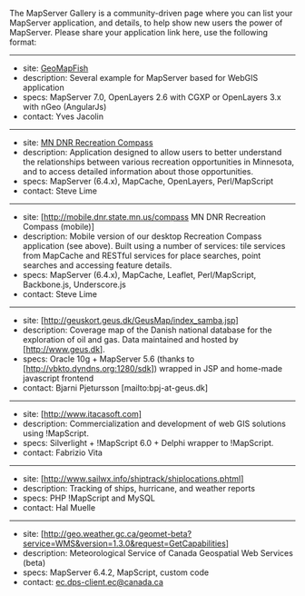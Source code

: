 The MapServer Gallery is a community-driven page where you can list your MapServer application, and details, to help show new users the power of MapServer.  Please share your application link here, use the following format:

----   
                                                                           
 * site: [GeoMapFish](http://www.geomapfish.org)
 * description: Several example for MapServer based for WebGIS application
 * specs: MapServer 7.0, OpenLayers 2.6 with CGXP or OpenLayers 3.x with nGeo (AngularJs)
 * contact: Yves Jacolin  
                   
----

 * site: [MN DNR Recreation Compass](http://www.dnr.state.mn.us/maps/compass.html)     
 * description: Application designed to allow users to better understand the relationships between various recreation opportunities in Minnesota, and to access detailed information about those opportunities.
 * specs: MapServer (6.4.x), MapCache, OpenLayers, Perl/MapScript
 * contact: Steve Lime  
                                                                
----              

 * site: [http://mobile.dnr.state.mn.us/compass MN DNR Recreation Compass (mobile)]       
 * description: Mobile version of our desktop Recreation Compass application (see above). Built using a number of services: tile services from MapCache and RESTful services for place searches, point searches and accessing feature details. 
 * specs: MapServer (6.4.x), MapCache, Leaflet, Perl/MapScript, Backbone.js, Underscore.js
 * contact: Steve Lime  
                                                                
----              
                                                      
 * site: [http://geuskort.geus.dk/GeusMap/index_samba.jsp]                              
 * description: Coverage map of the Danish national database for the exploration of oil and gas. Data maintained and hosted by [http://www.geus.dk].
 * specs: Oracle 10g + MapServer 5.6 (thanks to [http://vbkto.dyndns.org:1280/sdk]) wrapped in JSP and home-made javascript frontend
 * contact: Bjarni Pjetursson [mailto:bpj-at-geus.dk]  
                                                                         
----    
                                                                               
 * site: [http://www.itacasoft.com]                                                     
 * description: Commercialization and development of web GIS solutions using !MapScript.
 * specs: Silverlight + !MapScript 6.0 + Delphi wrapper to !MapScript.
 * contact: Fabrizio Vita

----

 * site: [http://www.sailwx.info/shiptrack/shiplocations.phtml]
 * description: Tracking of ships, hurricane, and weather reports
 * specs: PHP !MapScript and MySQL
 * contact: Hal Muelle

----    
 
 * site: [http://geo.weather.gc.ca/geomet-beta?service=WMS&version=1.3.0&request=GetCapabilities]
 * description: Meteorological Service of Canada Geospatial Web Services (beta)
 * specs: MapServer 6.4.2, MapScript, custom code
 * contact: ec.dps-client.ec@canada.ca
